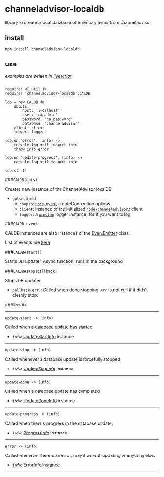 channeladvisor-localdb
===

library to create a local database of inventory items from channeladvisor

install
---

`npm install channeladvisor-localdb`

use
---

*examples are written in [livescript](https://livescript.net/)*

```livescript

require! <[ util ]>
require! 'channeladvisor-localdb':CALDB

ldb = new CALDB do
    dbopts:
        host: 'localhost'
        user: 'ca_admin'
        password: 'ca_password'
        database: 'channeladvisor'
    client: client
    logger: logger

ldb.on 'error', (info) ->
    console.log util.inspect info
    throw info.error

ldb.on 'update-progress', (info) ->
    console.log util.inspect info

ldb.start!

```

###`CALDB(opts)`

Creates new instance of the ChannelAdvisor localDB

* `opts`: `object`
    * `dbopts`: [`node-mysql`](https://github.com/felixge/node-mysql/) createConnection options
    * `client`: instance of the initialized [`node-channeladvisor2`](https://github.com/SEAPUNK/node-channeladvisor2) client
    * `logger`: a [`winston`](https://github.com/winstonjs/winston) logger instance, for if you want to log

###`CALDB events`

CALDB instances are also instances of the [EventEmitter](https://nodejs.org/api/events.html#events_class_events_eventemitter) class.

List of events are [here](#events)

###`CALDB#start()`

Starts DB updater. Async function, runs in the background.

###`CALDB#stop(callback)`

Stops DB updater.

* `callback(err)`: Called when done stopping. `err` is not null if it didn't cleanly stop.


<a name="events"></a>
###Events

---

`update-start -> (info)`

Called when a database update has started

* `info`: [UpdateStartInfo](docs/info-objects.md#update-start) instance

---

`update-stop -> (info)`

Called whenever a database update is forcefully stopped

* `info`: [UpdateStopInfo](docs/info-objects.md#update-stop) instance

---

`update-done -> (info)`

Called when a database update has completed

* `info`: [UpdateDoneInfo](docs/info-objects.md#update-done) instance

---

`update-progress -> (info)`

Called when there's progress in the database update.

* `info`: [ProgressInfo](docs/info-objects.md#progress) instance

---

`error -> (info)`

Called whenever there's an error, may it be with updating or anything else.

* `info`: [ErrorInfo](docs/info-objects.md#error) instance

---